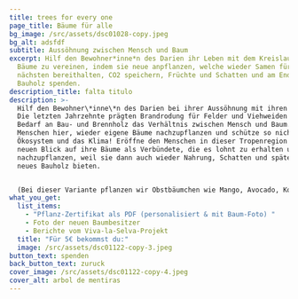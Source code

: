 ```yaml
---
title: trees for every one
page_title: Bäume für alle
bg_image: /src/assets/dsc01028-copy.jpeg
bg_alt: adsfdf
subtitle: Aussöhnung zwischen Mensch und Baum
excerpt: Hilf den Bewohner*inne*n des Darien ihr Leben mit dem Kreislauf der
  Bäume zu vereinen, indem sie neue anpflanzen, welche wieder Samen für die
  nächsten bereithalten, CO2 speichern, Früchte und Schatten und am Ende neues
  Bauholz spenden.
description_title: falta titulo
description: >-
  Hilf den Bewohner\*inne\*n des Darien bei ihrer Aussöhnung mit ihren Bäumen.
  Die letzten Jahrzehnte prägten Brandrodung für Felder und Viehweiden und der
  Bedarf an Bau- und Brennholz das Verhältnis zwischen Mensch und Baum. Hilf den
  Menschen hier, wieder eigene Bäume nachzupflanzen und schütze so nicht nur das
  Ökosystem und das Klima! Eröffne den Menschen in dieser Tropenregion einen
  neuen Blick auf ihre Bäume als Verbündete, die es lohnt zu erhalten und
  nachzupflanzen, weil sie dann auch wieder Nahrung, Schatten und später einmal
  neues Bauholz bieten.


  (Bei dieser Variante pflanzen wir Obstbäumchen wie Mango, Avocado, Kokos- und Pfirsichpalmen, sowie Baumarten deren Holz sich für Zäune, Häuser, Türen, Tische usw. eignet.)
what_you_get:
  list_items:
    - "Pflanz-Zertifikat als PDF (personalisiert & mit Baum-Foto) "
    - Foto der neuen Baumbesitzer
    - Berichte vom Viva-la-Selva-Projekt
  title: "Für 5€ bekommst du:"
  image: /src/assets/dsc01122-copy-3.jpeg
button_text: spenden
back_button_text: zuruck
cover_image: /src/assets/dsc01122-copy-4.jpeg
cover_alt: arbol de mentiras
---
```

